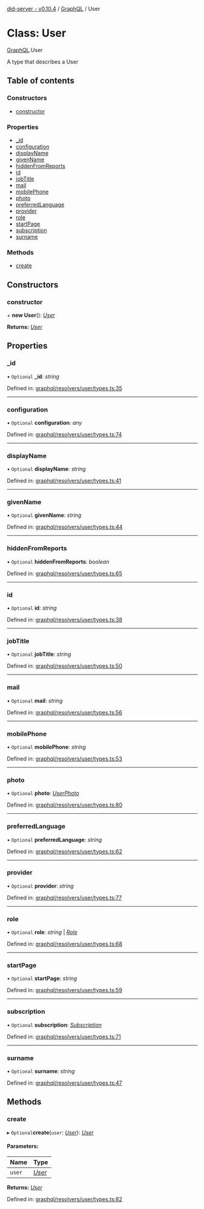 [did-server - v0.10.4](../README.md) / [GraphQL](../modules/graphql.md) / User

# Class: User

[GraphQL](../modules/graphql.md).User

A type that describes a User

## Table of contents

### Constructors

- [constructor](graphql.user.md#constructor)

### Properties

- [\_id](graphql.user.md#_id)
- [configuration](graphql.user.md#configuration)
- [displayName](graphql.user.md#displayname)
- [givenName](graphql.user.md#givenname)
- [hiddenFromReports](graphql.user.md#hiddenfromreports)
- [id](graphql.user.md#id)
- [jobTitle](graphql.user.md#jobtitle)
- [mail](graphql.user.md#mail)
- [mobilePhone](graphql.user.md#mobilephone)
- [photo](graphql.user.md#photo)
- [preferredLanguage](graphql.user.md#preferredlanguage)
- [provider](graphql.user.md#provider)
- [role](graphql.user.md#role)
- [startPage](graphql.user.md#startpage)
- [subscription](graphql.user.md#subscription)
- [surname](graphql.user.md#surname)

### Methods

- [create](graphql.user.md#create)

## Constructors

### constructor

\+ **new User**(): [*User*](graphql.user.md)

**Returns:** [*User*](graphql.user.md)

## Properties

### \_id

• `Optional` **\_id**: *string*

Defined in: [graphql/resolvers/user/types.ts:35](https://github.com/Puzzlepart/did/blob/dev/server/graphql/resolvers/user/types.ts#L35)

___

### configuration

• `Optional` **configuration**: *any*

Defined in: [graphql/resolvers/user/types.ts:74](https://github.com/Puzzlepart/did/blob/dev/server/graphql/resolvers/user/types.ts#L74)

___

### displayName

• `Optional` **displayName**: *string*

Defined in: [graphql/resolvers/user/types.ts:41](https://github.com/Puzzlepart/did/blob/dev/server/graphql/resolvers/user/types.ts#L41)

___

### givenName

• `Optional` **givenName**: *string*

Defined in: [graphql/resolvers/user/types.ts:44](https://github.com/Puzzlepart/did/blob/dev/server/graphql/resolvers/user/types.ts#L44)

___

### hiddenFromReports

• `Optional` **hiddenFromReports**: *boolean*

Defined in: [graphql/resolvers/user/types.ts:65](https://github.com/Puzzlepart/did/blob/dev/server/graphql/resolvers/user/types.ts#L65)

___

### id

• `Optional` **id**: *string*

Defined in: [graphql/resolvers/user/types.ts:38](https://github.com/Puzzlepart/did/blob/dev/server/graphql/resolvers/user/types.ts#L38)

___

### jobTitle

• `Optional` **jobTitle**: *string*

Defined in: [graphql/resolvers/user/types.ts:50](https://github.com/Puzzlepart/did/blob/dev/server/graphql/resolvers/user/types.ts#L50)

___

### mail

• `Optional` **mail**: *string*

Defined in: [graphql/resolvers/user/types.ts:56](https://github.com/Puzzlepart/did/blob/dev/server/graphql/resolvers/user/types.ts#L56)

___

### mobilePhone

• `Optional` **mobilePhone**: *string*

Defined in: [graphql/resolvers/user/types.ts:53](https://github.com/Puzzlepart/did/blob/dev/server/graphql/resolvers/user/types.ts#L53)

___

### photo

• `Optional` **photo**: [*UserPhoto*](graphql.userphoto.md)

Defined in: [graphql/resolvers/user/types.ts:80](https://github.com/Puzzlepart/did/blob/dev/server/graphql/resolvers/user/types.ts#L80)

___

### preferredLanguage

• `Optional` **preferredLanguage**: *string*

Defined in: [graphql/resolvers/user/types.ts:62](https://github.com/Puzzlepart/did/blob/dev/server/graphql/resolvers/user/types.ts#L62)

___

### provider

• `Optional` **provider**: *string*

Defined in: [graphql/resolvers/user/types.ts:77](https://github.com/Puzzlepart/did/blob/dev/server/graphql/resolvers/user/types.ts#L77)

___

### role

• `Optional` **role**: *string* \| [*Role*](graphql.role.md)

Defined in: [graphql/resolvers/user/types.ts:68](https://github.com/Puzzlepart/did/blob/dev/server/graphql/resolvers/user/types.ts#L68)

___

### startPage

• `Optional` **startPage**: *string*

Defined in: [graphql/resolvers/user/types.ts:59](https://github.com/Puzzlepart/did/blob/dev/server/graphql/resolvers/user/types.ts#L59)

___

### subscription

• `Optional` **subscription**: [*Subscription*](graphql.subscription.md)

Defined in: [graphql/resolvers/user/types.ts:71](https://github.com/Puzzlepart/did/blob/dev/server/graphql/resolvers/user/types.ts#L71)

___

### surname

• `Optional` **surname**: *string*

Defined in: [graphql/resolvers/user/types.ts:47](https://github.com/Puzzlepart/did/blob/dev/server/graphql/resolvers/user/types.ts#L47)

## Methods

### create

▸ `Optional`**create**(`user`: [*User*](graphql.user.md)): [*User*](graphql.user.md)

#### Parameters:

Name | Type |
:------ | :------ |
`user` | [*User*](graphql.user.md) |

**Returns:** [*User*](graphql.user.md)

Defined in: [graphql/resolvers/user/types.ts:82](https://github.com/Puzzlepart/did/blob/dev/server/graphql/resolvers/user/types.ts#L82)
